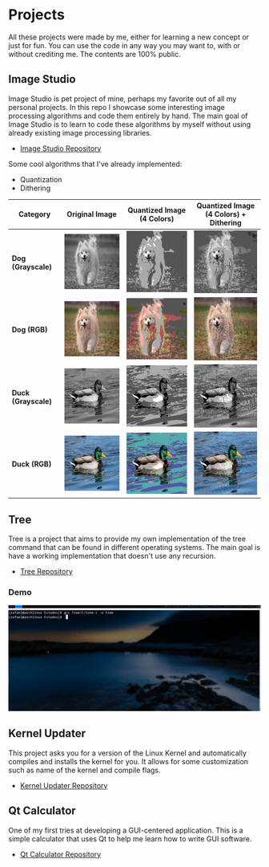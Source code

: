 # Projects
All these projects were made by me, either for learning a new concept or just for fun.
You can use the code in any way you may want to, with or without crediting me. The contents are 100% public.

## Image Studio

Image Studio is pet project of mine, perhaps my favorite out of all my personal projects. In this repo I showcase some interesting image processing algorithms and code them entirely by hand. The main goal of Image Studio is to learn to code these algorithms by myself without using already existing image processing libraries.

* [Image Studio Repository](https://github.com/RafaelAmauri/Image-Studio)

Some cool algorithms that I've already implemented:

* Quantization
* Dithering

| **Category**         | **Original Image**                                          | **Quantized  Image (4 Colors)**                                   | **Quantized Image (4 Colors) + Dithering**                                    |
|----------------------|----------------------------------------------------|----------------------------------------------------|-----------------------------------------------------|
| **Dog (Grayscale)**  | ![dog_g](https://github.com/RafaelAmauri/Image-Studio/blob/5d746f94c45de5d8b6ddf515e5b05ceabe24cc48/assets/dog_g.png)     | ![dog_g_q4](https://github.com/RafaelAmauri/Image-Studio/blob/5d746f94c45de5d8b6ddf515e5b05ceabe24cc48/assets/dog_g_q4.png)             | ![dog_g_q4_d](https://github.com/RafaelAmauri/Image-Studio/blob/5d746f94c45de5d8b6ddf515e5b05ceabe24cc48/assets/dog_g_q4_d.png)            |
| **Dog (RGB)**     | ![dog_rgb](https://github.com/RafaelAmauri/Image-Studio/blob/5d746f94c45de5d8b6ddf515e5b05ceabe24cc48/assets/dog_rgb.png)       | ![dog_rgb_q4](https://github.com/RafaelAmauri/Image-Studio/blob/5d746f94c45de5d8b6ddf515e5b05ceabe24cc48/assets/dog_rgb_q4.png)           | ![dog_rgb_q4_d](https://github.com/RafaelAmauri/Image-Studio/blob/5d746f94c45de5d8b6ddf515e5b05ceabe24cc48/assets/dog_rgb_q4_d.png)         |
| **Duck (Grayscale)**      | ![duck_g](https://github.com/RafaelAmauri/Image-Studio/blob/5d746f94c45de5d8b6ddf515e5b05ceabe24cc48/assets/duck_g.png)           | ![duck_g_q4](https://github.com/RafaelAmauri/Image-Studio/blob/5d746f94c45de5d8b6ddf515e5b05ceabe24cc48/assets/duck_g_q4.png)                   | ![duck_g_q4_d](https://github.com/RafaelAmauri/Image-Studio/blob/5d746f94c45de5d8b6ddf515e5b05ceabe24cc48/assets/duck_g_q4_d.png)                  |
| **Duck (RGB)**      | ![duck_rgb](https://github.com/RafaelAmauri/Image-Studio/blob/5d746f94c45de5d8b6ddf515e5b05ceabe24cc48/assets/duck_rgb.png)          | ![duck_rgb_q4](https://github.com/RafaelAmauri/Image-Studio/blob/5d746f94c45de5d8b6ddf515e5b05ceabe24cc48/assets/duck_rgb_q4.png)            | ![duck_rgb_q4_d](https://github.com/RafaelAmauri/Image-Studio/blob/5d746f94c45de5d8b6ddf515e5b05ceabe24cc48/assets/duck_rgb_q4_d.png)          |



## Tree

Tree is a project that aims to provide my own implementation of the tree command that can be found in different operating systems. The main goal is have a working implementation that doesn't use any recursion.

* [Tree Repository](https://github.com/RafaelAmauri/Tree)

### Demo
![Demo](demos/tree.gif)

## Kernel Updater

This project asks you for a version of the Linux Kernel and automatically compiles and installs the kernel for you. It allows for some customization such as name of the kernel and compile flags.

* [Kernel Updater Repository](https://github.com/RafaelAmauri/Kernel-Updater)

## Qt Calculator

One of my first tries at developing a GUI-centered application. This is a simple calculator that uses Qt to help me learn how to write GUI software.

* [Qt Calculator Repository](https://github.com/RafaelAmauri/Qt-Calculator)
